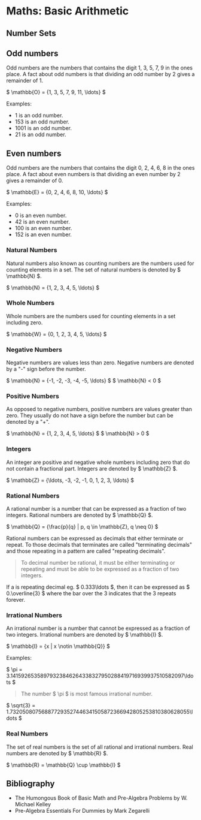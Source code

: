 # Maths: Basic Arithmetic

## Number Sets

## Odd numbers

Odd numbers are the numbers that contains the digit 1, 3, 5, 7, 9 in the ones
place. A fact about odd numbers is that dividing an odd number by 2 gives a
remainder of 1.

$ \mathbb{O} = \{1, 3, 5, 7, 9, 11, \ldots\} $

Examples:

* 1 is an odd number.
* 153 is an odd number.
* 1001 is an odd number.
* 21 is an odd number.

## Even numbers

Odd numbers are the numbers that contains the digit 0, 2, 4, 6, 8 in the ones
place. A fact about even numbers is that dividing an even number by 2 gives a
remainder of 0.

$ \mathbb{E} = \{0, 2, 4, 6, 8, 10, \ldots\} $

Examples:

* 0 is an even number.
* 42 is an even number.
* 100 is an even number.
* 152 is an even number.

### Natural Numbers

Natural numbers also known as counting numbers are the numbers used for counting
elements in a set. The set of natural numbers is denoted by $ \mathbb{N} $.

$ \mathbb{N} = \{1, 2, 3, 4, 5, \ldots\} $

### Whole Numbers

Whole numbers are the numbers used for counting elements in a set including zero.

$ \mathbb{W} = \{0, 1, 2, 3, 4, 5, \ldots\} $

### Negative Numbers

Negative numbers are values less than zero. Negative numbers are denoted by a
"-" sign before the number.

$ \mathbb{N} = \{-1, -2, -3, -4, -5, \ldots\} $
$ \mathbb{N} < 0 $

### Positive Numbers

As opposed to negative numbers, positive numbers are values greater than zero.
They usually do not have a sign before the number but can be denoted by a "+".

$ \mathbb{N} = \{1, 2, 3, 4, 5, \ldots\} $
$ \mathbb{N} > 0 $

### Integers

An integer are positive and negative whole numbers including zero that do not
contain a fractional part. Integers are denoted by $ \mathbb{Z} $.

$ \mathbb{Z} = \{\ldots, -3, -2, -1, 0, 1, 2, 3, \ldots\} $

### Rational Numbers

A rational number is a number that can be expressed as a fraction of two
integers. Rational numbers are denoted by $ \mathbb{Q} $.

$ \mathbb{Q} = \{\frac{p}{q} | p, q \in \mathbb{Z}, q \neq 0\} $

Rational numbers can be expressed as decimals that either terminate or repeat.
To those decimals that terminates are called "terminating decimals" and those
repeating in a pattern are called "repeating decimals".

> To decimal number be rational, it must be either terminating or repeating and
> must be able to be expressed as a fraction of two integers.

If a is repeating decimal eg. $ 0.333\ldots $, then it can be expressed as
$ 0.\overline{3} $ where the bar over the 3 indicates that the 3 repeats forever.

### Irrational Numbers

An irrational number is a number that cannot be expressed as a fraction of two
integers. Irrational numbers are denoted by $ \mathbb{I} $.

$ \mathbb{I} = \{x | x \notin \mathbb{Q}\} $

Examples:

$ \pi = 3.14159265358979323846264338327950288419716939937510582097\ldots $

> The number $ \pi $ is most famous irrational number.

$ \sqrt{3} = 1.732050807568877293527446341505872366942805253810380628055\ldots $

### Real Numbers

The set of real numbers is the set of all rational and irrational numbers. Real
numbers are denoted by $ \mathbb{R} $.

$ \mathbb{R} = \mathbb{Q} \cup \mathbb{I} $

## Bibliography

* The Humongous Book of Basic Math and Pre-Algebra Problems by W. Michael Kelley
* Pre-Algebra Essentials For Dummies by Mark Zegarelli
